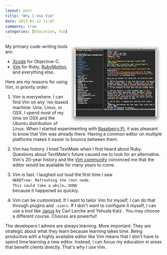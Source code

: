 ```yaml
---
layout: post
title: "Why I Use Vim"
date: 2013-01-12 11:07
comments: true
categories: [Education, Vim]
---
```

<img src="/images/vim-osx.png" width="300" height="257" alt="Vim on OSX" title="Vim on OSX" align="right"/>
My primary code-writing tools are:

* [Xcode](https://developer.apple.com/xcode/) for Objective-C.
* [Vim](http://code.google.com/p/macvim/) for Ruby, [RubyMotion](/blog/2012/10/29/building-ios-apps-with-ruby-motion/), and everything else.

Here are my reasons for using Vim, in priority order: 

<!--more-->

1. Vim is everywhere. I can find Vim on any &#39;nix-based machine: Unix, Linux, or OSX. I spend most of my time on OSX and the Ubuntu distribution of Linux. When I started experimenting with [Raspberry Pi](/blog/2012/12/03/ruby-on-raspberry-pi/), it was pleasant to know that Vim was already there. Having a common editor on multiple platforms makes it easier to bounce between them.

2. Vim has history. I tried TextMate when I first heard about Ruby. Questions about TextMate's future caused me to look for an alternative. Vim's 20-year history and the [Vim community](http://www.vim.org/community.php) convinced me that the editor would be available for many years to come.

3. Vim is fast. I laughed out loud the first time I saw<br/>
`NERDTree: Refreshing the root node.`<br/>
`This could take a while… DONE`<br/>
because it happened so quickly.

4. Vim can be customized. If I want to tailor Vim for myself, I can do that through plugins and `.vimrc`. If I don't want to configure it myself, I can use a tool like [Janus](https://github.com/carlhuda/janus) by Carl Lerche and Yehuda Katz . You may choose a different course. Choices are powerful!

The developers I admire are always learning. More important: They are strategic about what they learn because learning takes time. Being productive with a highly available editor like Vim means that I don't have to spend time learning a new editor. Instead, I can focus my education in areas that benefit clients directly. That's why I use Vim.

